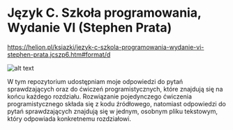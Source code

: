 # Język C. Szkoła programowania, Wydanie VI (Stephen Prata)

https://helion.pl/ksiazki/jezyk-c-szkola-programowania-wydanie-vi-stephen-prata,jcszp6.htm#format/d

![alt text](https://static01.helion.com.pl/global/okladki/vbig/jcszp6.jpg)

W tym repozytorium udostępniam moje odpowiedzi do pytań sprawdzających oraz do ćwiczeń programistycznych, które znajdują się na końcu każdego rozdziału. Rozwiązanie pojedynczego ćwiczenia programistycznego składa się z kodu źródłowego, natomiast odpowiedzi do pytań sprawdzających znajdują się w jednym, osobnym pliku tekstowym, który odpowiada konkretnemu rozdziałowi.
